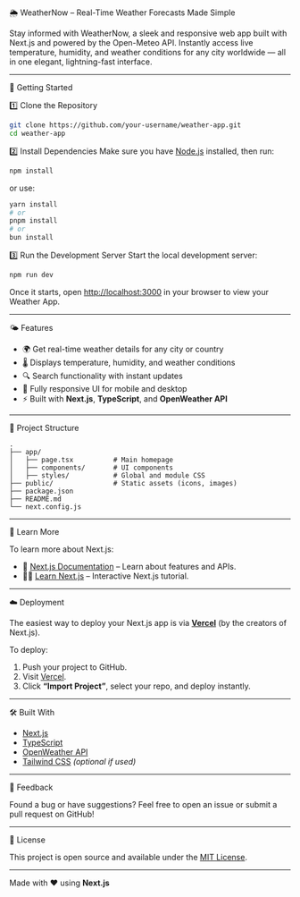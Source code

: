 
🌦️ WeatherNow – Real-Time Weather Forecasts Made Simple

Stay informed with WeatherNow, a sleek and responsive web app built with Next.js and powered by the Open-Meteo API. Instantly access live temperature, humidity, and weather conditions for any city worldwide — all in one elegant, lightning-fast interface.

---

🚀 Getting Started

 1️⃣ Clone the Repository
```bash
git clone https://github.com/your-username/weather-app.git
cd weather-app
```

2️⃣ Install Dependencies
Make sure you have [Node.js](https://nodejs.org) installed, then run:
```bash
npm install
```
or use:
```bash
yarn install
# or
pnpm install
# or
bun install
```

3️⃣ Run the Development Server
Start the local development server:
```bash
npm run dev
```

Once it starts, open [http://localhost:3000](http://localhost:3000) in your browser to view your Weather App.

---

 🌤️ Features

- 🌍 Get real-time weather details for any city or country  
- 🌡️ Displays temperature, humidity, and weather conditions  
- 🔍 Search functionality with instant updates  
- 📱 Fully responsive UI for mobile and desktop  
- ⚡ Built with **Next.js**, **TypeScript**, and **OpenWeather API**  

---

🧩 Project Structure

```
.
├── app/
│   ├── page.tsx          # Main homepage
│   ├── components/       # UI components
│   ├── styles/           # Global and module CSS
├── public/               # Static assets (icons, images)
├── package.json
├── README.md
└── next.config.js
```

---
🧠 Learn More

To learn more about Next.js:

- 📘 [Next.js Documentation](https://nextjs.org/docs) – Learn about features and APIs.  
- 🧑‍💻 [Learn Next.js](https://nextjs.org/learn) – Interactive Next.js tutorial.  

---

☁️ Deployment

The easiest way to deploy your Next.js app is via **[Vercel](https://vercel.com/new?utm_source=create-next-app&utm_medium=default-template&utm_campaign=create-next-app-readme)** (by the creators of Next.js).

To deploy:
1. Push your project to GitHub.  
2. Visit [Vercel](https://vercel.com).  
3. Click **“Import Project”**, select your repo, and deploy instantly.

---

 🛠️ Built With

- [Next.js](https://nextjs.org/)
- [TypeScript](https://www.typescriptlang.org/)
- [OpenWeather API](https://openweathermap.org/api)
- [Tailwind CSS](https://tailwindcss.com/) *(optional if used)*

---

 💬 Feedback

Found a bug or have suggestions? Feel free to open an issue or submit a pull request on GitHub!

---

 📄 License

This project is open source and available under the [MIT License](LICENSE).

---
Made with ❤️ using **Next.js**
````


